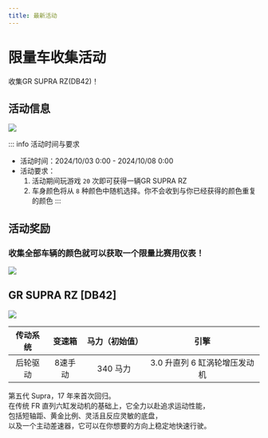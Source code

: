 ```yaml
---
title: 最新活动
---
```


# 限量车收集活动

收集GR SUPRA RZ(DB42)！

## 活动信息

![](https://wanganmaxi-official.com/wanganmaxi6rr/en/event/online/img/001/1.jpg)

::: info 活动时间与要求
- 活动时间：2024/10/03 0:00 - 2024/10/08 0:00
- 活动要求：
    1. 活动期间玩游戏 `20` 次即可获得一辆GR SUPRA RZ
    2. 车身颜色将从 `8` 种颜色中随机选择。你不会收到与你已经获得的颜色重复的颜色
:::

## 活动奖励

### 收集全部车辆的颜色就可以获取一个限量比赛用仪表！

![](https://wanganmaxi-official.com/wanganmaxi6rr/en/event/online/img/001/1.png)

## GR SUPRA RZ [DB42]

![](https://wanganmaxi-official.com/wanganmaxi6rr/en/event/online/img/001/3.jpg)

| **传动系统** | **变速箱** | **马力（初始值）** | **引擎**             |
|:--------:|:-------:|:-----------:|:------------------:|
| 后轮驱动     | 8速手动    | 340 马力      | 3.0 升直列 6 缸涡轮增压发动机 |

第五代 Supra，17 年来首次回归。  
在传统 FR 直列六缸发动机的基础上，它全力以赴追求运动性能，  
包括短轴距、黄金比例、灵活且反应灵敏的底盘，  
以及一个主动差速器，它可以在你想要的方向上稳定地快速行驶。  
